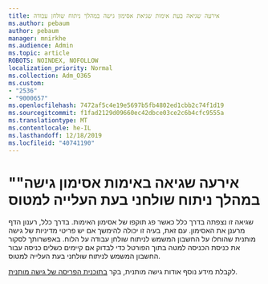 ```yaml
---
title: אירעה שגיאה בעת אימות שגיאת אסימון גישה במהלך ניתוח שולחן עבודה
ms.author: pebaum
author: pebaum
manager: mnirkhe
ms.audience: Admin
ms.topic: article
ROBOTS: NOINDEX, NOFOLLOW
localization_priority: Normal
ms.collection: Adm_O365
ms.custom:
- "2536"
- "9000657"
ms.openlocfilehash: 7472af5c4e19e5697b5fb4802ed1cbb2c74f1d19
ms.sourcegitcommit: f1fad2129d09660ec42dbce03ce2c6b4cfc9555a
ms.translationtype: MT
ms.contentlocale: he-IL
ms.lasthandoff: 12/18/2019
ms.locfileid: "40741190"
---
```

# <a name="there-was-an-error-validating-access-token-error-during-desktop-analytics-onboarding"></a>"אירעה שגיאה באימות אסימון גישה" במהלך ניתוח שולחני בעת העלייה למטוס

שגיאה זו נצפתה בדרך כלל כאשר פג תוקפו של אסימון האימות. בדרך כלל, רענון הדף מרענן את האסימון. עם זאת, בעיה זו יכולה להימשך אם יש פריטי מדיניות של גישה מותנית שהוחלו על החשבון המשמש לניתוח שולחן עבודה על הלוח. באפשרותך לסקור את כניסת הכניסה למטה בתוך הפורטל כדי לבדוק אם קיימים כשלים כניסה עבור החשבון המשמש לניתוח שולחני בעת העלייה למטוס.

לקבלת מידע נוסף אודות גישה מותנית, בקר [בתוכנית הפריסה של גישה מותנית](https://docs.microsoft.com/azure/active-directory/conditional-access/plan-conditional-access).